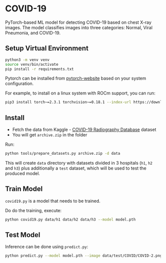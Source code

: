 # COVID-19

PyTorch-based ML model for detecting COVID-19 based on chest X-ray images. The model classifies images into three categories: Normal, Viral Pneumonia, and COVID-19.

## Setup Virtual Environment

```bash
python3 -m venv venv
source venv/bin/activate
pip install -r requirements.txt
```

Pytorch can be installed from [pytorch-website](https://pytorch.org/get-started/locally/) based on your system configuration.

For example, to install on a linux system with ROCm support, you can run:

```bash
pip3 install torch~=2.3.1 torchvision~=0.18.1 --index-url https://download.pytorch.org/whl/rocm6.0
```

## Install

- Fetch the data from Kaggle - [COVID-19 Radiography Database](https://www.kaggle.com/datasets/tawsifurrahman/covid19-radiography-database) dataset
- You will get `archive.zip` in the folder

Run:

```bash
python tools/prepare_datasets.py archive.zip -d data
```

This will create `data` directory with datasets divided in 3 hospitals (`h1`, `h2` and `h3`) plus additionally a `test` dataset, which will be used to test the produced model.

## Train Model

`covid19.py` is a model that needs to be trained.

Do do the training, execute:

```bash
python covid19.py data/h1 data/h2 data/h3 --model model.pth
```

## Test Model

Inference can be done using `predict.py`:

```bash
python predict.py --model model.pth --image data/test/COVID/COVID-2.png
```
